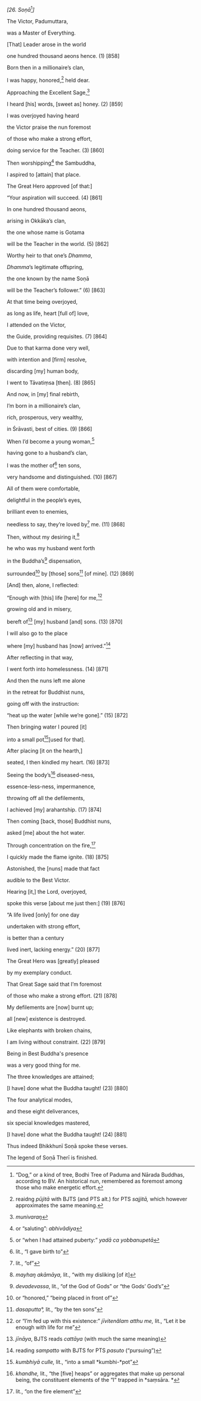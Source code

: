 *\[26. Soṇā*[^1]*\]*

The Victor, Padumuttara,

was a Master of Everything.

\[That\] Leader arose in the world

one hundred thousand aeons hence. (1) \[858\]

Born then in a millionaire’s clan,

I was happy, honored,[^2] held dear.

Approaching the Excellent Sage,[^3]

I heard \[his\] words, \[sweet as\] honey. (2) \[859\]

I was overjoyed having heard

the Victor praise the nun foremost

of those who make a strong effort,

doing service for the Teacher. (3) \[860\]

Then worshipping[^4] the Sambuddha,

I aspired to \[attain\] that place.

The Great Hero approved \[of that:\]

“Your aspiration will succeed. (4) \[861\]

In one hundred thousand aeons,

arising in Okkāka’s clan,

the one whose name is Gotama

will be the Teacher in the world. (5) \[862\]

Worthy heir to that one’s *Dhamma*,

*Dhamma*’s legitimate offspring,

the one known by the name Soṇā

will be the Teacher’s follower.” (6) \[863\]

At that time being overjoyed,

as long as life, heart \[full of\] love,

I attended on the Victor,

the Guide, providing requisites. (7) \[864\]

Due to that karma done very well,

with intention and \[firm\] resolve,

discarding \[my\] human body,

I went to Tāvatiṃsa \[then\]. (8) \[865\]

And now, in \[my\] final rebirth,

I’m born in a millionaire’s clan,

rich, prosperous, very wealthy,

in Śrāvasti, best of cities. (9) \[866\]

When I’d become a young woman,[^5]

having gone to a husband’s clan,

I was the mother of[^6] ten sons,

very handsome and distinguished. (10) \[867\]

All of them were comfortable,

delightful in the people’s eyes,

brilliant even to enemies,

needless to say, they’re loved by[^7] me. (11) \[868\]

Then, without my desiring it,[^8]

he who was my husband went forth

in the Buddha’s[^9] dispensation,

surrounded[^10] by \[those\] sons[^11] \[of mine\]. (12) \[869\]

\[And\] then, alone, I reflected:

“Enough with \[this\] life \[here\] for me,[^12]

growing old and in misery,

bereft of[^13] \[my\] husband \[and\] sons. (13) \[870\]

I will also go to the place

where \[my\] husband has \[now\] arrived.”[^14]

After reflecting in that way,

I went forth into homelessness. (14) \[871\]

And then the nuns left me alone

in the retreat for Buddhist nuns,

going off with the instruction:

“heat up the water \[while we’re gone\].” (15) \[872\]

Then bringing water I poured \[it\]

into a small pot[^15]\[used for that\].

After placing \[it on the hearth,\]

seated, I then kindled my heart. (16) \[873\]

Seeing the body’s[^16] diseased-ness,

essence-less-ness, impermanence,

throwing off all the defilements,

I achieved \[my\] arahantship. (17) \[874\]

Then coming \[back, those\] Buddhist nuns,

asked \[me\] about the hot water.

Through concentration on the fire,[^17]

I quickly made the flame ignite. (18) \[875\]

Astonished, the \[nuns\] made that fact

audible to the Best Victor.

Hearing \[it,\] the Lord, overjoyed,

spoke this verse \[about me just then:\] (19) \[876\]

“A life lived \[only\] for one day

undertaken with strong effort,

is better than a century

lived inert, lacking energy.” (20) \[877\]

The Great Hero was \[greatly\] pleased

by my exemplary conduct.

That Great Sage said that I’m foremost

of those who make a strong effort. (21) \[878\]

My defilements are \[now\] burnt up;

all \[new\] existence is destroyed.

Like elephants with broken chains,

I am living without constraint. (22) \[879\]

Being in Best Buddha's presence

was a very good thing for me.

The three knowledges are attained;

\[I have\] done what the Buddha taught! (23) \[880\]

The four analytical modes,

and these eight deliverances,

six special knowledges mastered,

\[I have\] done what the Buddha taught! (24) \[881\]

Thus indeed Bhikkhunī Soṇā spoke these verses.

The legend of Soṇā Therī is finished.

[^1]: “Dog,” or a kind of tree, Bodhi Tree of Paduma and Nārada Buddhas,
    according to BV. An historical nun, remembered as foremost among
    those who make energetic effort.

[^2]: reaidng *pūjitā* with BJTS (and PTS alt.) for PTS *sajjitā,* which
    however approximates the same meaning.

[^3]: *munivaraŋ*

[^4]: or “saluting”: *abhivādiya*

[^5]: or “when I had attained puberty:” *yadā ca yobbanupetā*

[^6]: lit., “I gave birth to”

[^7]: lit., “of”

[^8]: *mayhaŋ akāmāya,* lit., “with my disliking \[of it\]

[^9]: *devadevassa*, lit., “of the God of Gods” or “the Gods’ God’s”

[^10]: or “honored,” “being placed in front of”

[^11]: *dasaputta°,* lit., “by the ten sons”

[^12]: or “I’m fed up with this existence:” *jīvitenâlam atthu me,*
    lit., “Let it be enough with life for me”

[^13]: *jīnāya*, BJTS reads *cattāya* (with much the same meaning)

[^14]: reading *sampatto* with BJTS for PTS *pasuto* (“pursuing”)

[^15]: *kumbhiyā culle,* lit., “into a small *kumbhi-*pot”

[^16]: *khandhe,* lit., “the \[five\] heaps” or aggregates that make up
    personal being, the constituent elements of the “I” trapped in
    *saṃsāra. *

[^17]: lit., “on the fire element”
